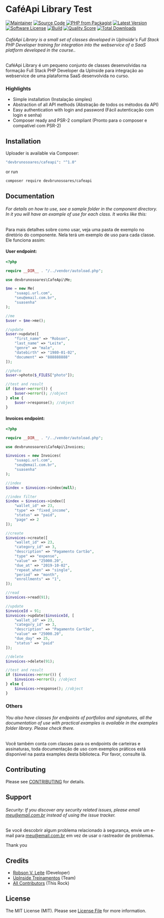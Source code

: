# CaféApi Library Test

[![Maintainer](http://img.shields.io/badge/maintainer-@devbrunosoares-blue.svg?style=flat-square)](https://instagram.com/devbrunosoares)
[![Source Code](http://img.shields.io/badge/source-devbrunosoares/cafeapi-blue.svg?style=flat-square)](https://github.com/devbrunosoares/cafeapi)
[![PHP from Packagist](https://img.shields.io/packagist/php-v/devbrunosoares/cafeapi.svg?style=flat-square)](https://packagist.org/packages/devbrunosoares/cafeapi)
[![Latest Version](https://img.shields.io/github/release/devbrunosoares/cafeapi.svg?style=flat-square)](https://github.com/devbrunosoares/cafeapi/releases)
[![Software License](https://img.shields.io/badge/license-MIT-brightgreen.svg?style=flat-square)](LICENSE)
[![Build](https://img.shields.io/scrutinizer/build/g/devbrunosoares/cafeapi.svg?style=flat-square)](https://scrutinizer-ci.com/g/devbrunosoares/cafeapi)
[![Quality Score](https://img.shields.io/scrutinizer/g/devbrunosoares/cafeapi.svg?style=flat-square)](https://scrutinizer-ci.com/g/devbrunosoares/cafeapi)
[![Total Downloads](https://img.shields.io/packagist/dt/devbrunosoares/cafeapi.svg?style=flat-square)](https://packagist.org/packages/cdevbrunosoares/cafeapi)

###### CaféApi Library is a small set of classes developed in UpInside's Full Stack PHP Developer training for integration into the webservice of a SaaS platform developed in the course..

CaféApi Library é um pequeno conjunto de classes desenvolvidas na formação Full Stack PHP Developer da UpInside para integração ao webservice de uma plataforma SaaS desenvolvida no curso.

### Highlights

- Simple installation (Instalação simples)
- Abstraction of all API methods (Abstração de todos os métodos da API)
- Easy authentication with login and password (Fácil autenticação com login e senha)
- Composer ready and PSR-2 compliant (Pronto para o composer e compatível com PSR-2)

## Installation

Uploader is available via Composer:

```bash
"devbrunosoares/cafeapi": "^1.0"
```

or run

```bash
composer require devbrunosoares/cafeapi
```

## Documentation

###### For details on how to use, see a sample folder in the component directory. In it you will have an example of use for each class. It works like this:

Para mais detalhes sobre como usar, veja uma pasta de exemplo no diretório do componente. Nela terá um exemplo de uso para cada classe. Ele funciona assim:

#### User endpoint:

```php
<?php

require __DIR__ . "/../vendor/autoload.php";

use devbrunosoares\CafeApi\Me;

$me = new Me(
    "suaapi.url.com",
    "seu@email.com.br",
    "suasenha"
);

//me
$user = $me->me();

//update
$user->update([
    "first_name" => "Robson",
    "last_name" => "Leite",
    "genre" => "male",
    "datebirth" => "1980-01-02",
    "document" => "888888888"
]);

//photo
$user->photo($_FILES["photo"]);

//test and result
if ($user->error()) {
    $user->error(); //object
} else {
    $user->response(); //object
}
```

#### Invoices endpoint:

```php
<?php

require __DIR__ . "/../vendor/autoload.php";

use devbrunosoares\CafeApi\Invoices;

$invoices = new Invoices(
    "suaapi.url.com",
    "seu@email.com.br",
    "suasenha"
);

//index
$index = $invoices->index(null);

//index filter
$index = $invoices->index([
    "wallet_id" => 23,
    "type" => "fixed_income",
    "status" => "paid",
    "page" => 2
]);

//create
$invoices->create([
    "wallet_id" => 23,
    "category_id" => 3,
    "description" => "Pagamento Cartão",
    "type" => "expense",
    "value" => "25000.20",
    "due_at" => "2019-10-02",
    "repeat_when" => "single",
    "period" => "month",
    "enrollments" => "1",
]);

//read
$invoices->read(91);

//update
$invoiceId = 91;
$invoices->update($invoiceId, [
    "wallet_id" => 23,
    "category_id" => 3,
    "description" => "Pagamento Cartão",
    "value" => "25000.20",
    "due_day" => 25,
    "status" => "paid"
]);

//delete
$invoices->delete(91);

//test and result
if ($invoices->error()) {
    $invoices->error(); //object
} else {
    $invoices->response(); //object
}
```

### Others

###### You also have classes for endpoints of portfolios and signatures, all the documentation of use with practical examples is available in the examples folder library. Please check there.

Você também conta com classes para os endpoints de carteiras e assinaturas, toda documentação de uso com exemplos práticos está disponível na pasta examples desta biblioteca. Por favor, consulte lá.

## Contributing

Please see [CONTRIBUTING](https://github.com/devbrunosoares/uploader/blob/master/CONTRIBUTING.md) for details.

## Support

###### Security: If you discover any security related issues, please email meu@email.com.br instead of using the issue tracker.

Se você descobrir algum problema relacionado à segurança, envie um e-mail para meu@email.com.br em vez de usar o rastreador de problemas.

Thank you

## Credits

- [Robson V. Leite](https://github.com/devbrunosoares) (Developer)
- [UpInside Treinamentos](https://github.com/devbrunosoares) (Team)
- [All Contributors](https://github.com/devbrunosoares/cafeapi/contributors) (This Rock)

## License

The MIT License (MIT). Please see [License File](https://github.com/devbrunosoares/cafeapi/blob/master/LICENSE) for more information.